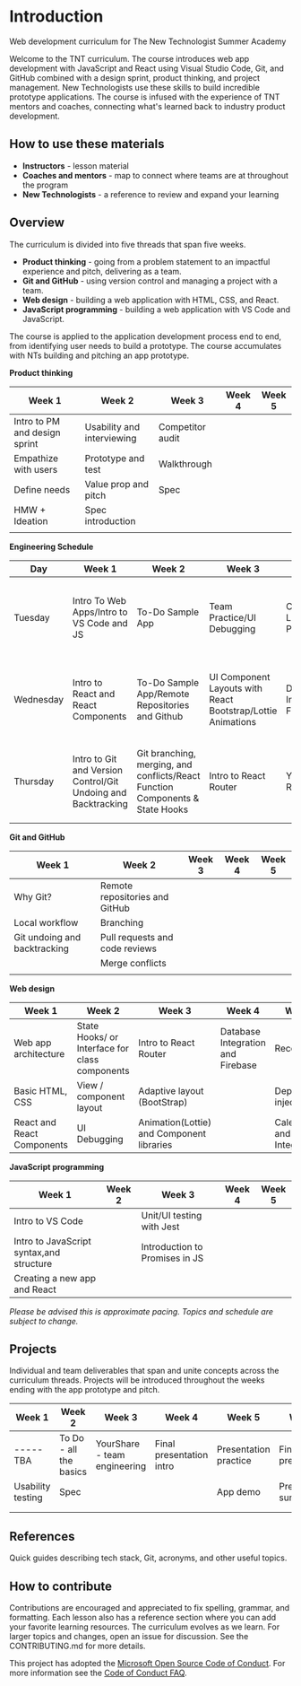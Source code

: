 # Introduction

Web development curriculum for The New Technologist Summer Academy

Welcome to the TNT curriculum. The course introduces web app development with JavaScript and React using Visual Studio Code, Git, and GitHub combined with a design sprint, product thinking, and project management. New Technologists use these skills to build incredible prototype applications. The course is infused with the experience of TNT mentors and coaches, connecting what's learned back to industry product development.

## How to use these materials

* **Instructors** - lesson material
* **Coaches and mentors** - map to connect where teams are at throughout the program
* **New Technologists** - a reference to review and expand your learning

## Overview

The curriculum is divided into five threads that span five weeks.

* **Product thinking** - going from a problem statement to an impactful experience and pitch, delivering as a team.
* **Git and GitHub** - using version control and managing a project with a team.
* **Web design** - building a web application with HTML, CSS, and React.
* **JavaScript programming** - building a web application with VS Code and JavaScript.

The course is applied to the application development process end to end, from identifying user needs to build a prototype. The course accumulates with NTs building and pitching an app prototype.

**Product thinking**

Week 1 | Week 2 | Week 3 | Week 4 | Week 5
--- | --- | --- | --- | ---
Intro to PM and design sprint | Usability and interviewing | Competitor audit | |
Empathize with users | Prototype and test |Walkthrough | |
Define needs | Value prop and pitch | Spec | | 
HMW + Ideation | Spec introduction | | | 
| | | | |

**Engineering Schedule**

Day | Week 1 | Week 2 | Week 3 | Week 4 | Week 5
--- | --- | --- | --- | --- | ---
Tuesday | Intro To Web Apps/Intro to VS Code and JS | To-Do Sample App | Team Practice/UI Debugging | Component Libraries/YourShare Project | Firebase (Special Topic)/APIs with Maps and Calendar (Special Topic)
Wednesday | Intro to React and React Components | To-Do Sample App/Remote Repositories and Github | UI Component Layouts with React Bootstrap/Lottie Animations | Database Integration and Firebase | User Authentication (Special Topic)/React Router (Special Topic)
Thursday | Intro to Git and Version Control/Git Undoing and Backtracking | Git branching, merging, and conflicts/React Function Components & State Hooks | Intro to React Router | YourShare Retrospective | Recoil (Special Topic)/CSS & Component Layouts (Special Topic)

 **Git and GitHub**

Week 1 | Week 2 | Week 3 | Week 4 | Week 5
--- | --- | --- | --- | ---
 | Why Git? | Remote repositories and GitHub | |  |
 | Local workflow | Branching | | |
 | Git undoing and backtracking | Pull requests and code reviews | | |
 | | Merge conflicts |  |  | 
 | | |  | 

 **Web design**

 Week 1 | Week 2 | Week 3 | Week 4 | Week 5
--- | --- | --- | --- | ---
Web app architecture | State Hooks/ or Interface for class components | Intro to React Router | Database Integration and Firebase | Recoil
Basic HTML, CSS | View / component layout | Adaptive layout (BootStrap) | | Dependency injection
React and React Components | UI Debugging | Animation(Lottie) and Component libraries | | Calendar and Map API Integration


 **JavaScript programming**

  Week 1 | Week 2 | Week 3 | Week 4 | Week 5
--- | --- | --- | --- | ---
Intro to VS Code | | Unit/UI testing with Jest |  |
Intro to JavaScript syntax,and structure | | Introduction to Promises in JS |  |  |
| Creating a new app and React | | | | 

*Please be advised this is approximate pacing. Topics and schedule are subject to change.*

## Projects

Individual and team deliverables that span and unite concepts across the curriculum threads. Projects will be introduced throughout the weeks ending with the app prototype and pitch.

Week 1 | Week 2 | Week 3 | Week 4 | Week 5 | Week 6
--- | --- | --- | --- | --- | ---
-----TBA| To Do - all the basics| YourShare - team engineering | Final presentation intro| Presentation practice | Final presentation
| Usability testing | Spec | | | App demo |  Presentation summary
 | | | | | |
 | | | | | |


## References

Quick guides describing tech stack, Git, acronyms, and other useful topics.

## How to contribute

Contributions are encouraged and appreciated to fix spelling, grammar, and formatting. Each lesson also has a reference section where you can add your favorite learning resources. The curriculum evolves as we learn. For larger topics and changes, open an issue for discussion. See the CONTRIBUTING.md for more details.

This project has adopted the [Microsoft Open Source Code of Conduct](https://opensource.microsoft.com/codeofconduct/).
For more information see the [Code of Conduct FAQ](https://opensource.microsoft.com/codeofconduct/faq/).
